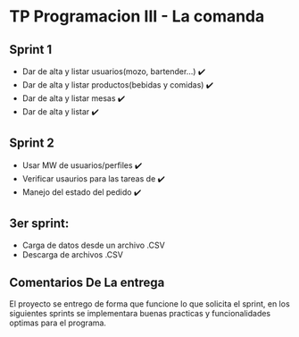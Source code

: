 TP Programacion III - La comanda
==============================

## Sprint 1
- Dar de alta y listar usuarios(mozo, bartender...) ✔️
- Dar de alta y listar productos(bebidas y comidas) ✔️
- Dar de alta y listar mesas ✔️
- Dar de alta y listar ✔️

## Sprint 2
- Usar MW de usuarios/perfiles ✔️
- Verificar usaurios para las tareas de  ✔️
- Manejo del estado del pedido ✔️

## 3er sprint:
- Carga de datos desde un archivo .CSV 
- Descarga de archivos .CSV 

## Comentarios De La entrega

El proyecto se entrego de forma que funcione lo que solicita el sprint, en los siguientes sprints se implementara buenas practicas y funcionalidades optimas para el programa.
